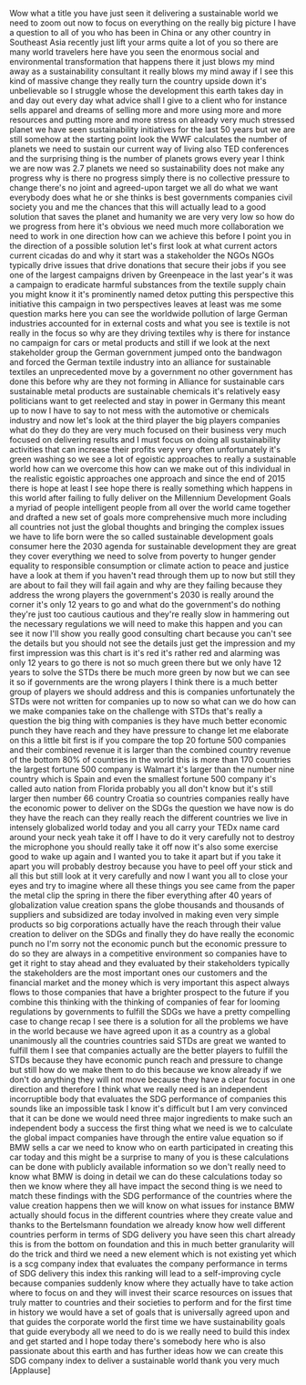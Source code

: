 
Wow
what a title you have just seen it
delivering a sustainable world
we need to zoom out now to focus on
everything on the really big picture I
have a question to all of you who has
been in China or any other country in
Southeast Asia recently just lift your
arms quite a lot of you so there are
many world travelers here have you seen
the enormous social and environmental
transformation that happens there it
just blows my mind away as a
sustainability consultant it really
blows my mind away if I see this kind of
massive change they really turn the
country upside down it&#39;s unbelievable so
I struggle whose the development this
earth takes day in and day out every day
what advice shall I give to a client who
for instance sells apparel and dreams of
selling more and more using more and
more resources and putting more and more
stress on already very much stressed
planet we have seen sustainability
initiatives for the last 50 years but we
are still somehow at the starting point
look the WWF calculates the number of
planets we need to sustain our current
way of living
also TED conferences and the surprising
thing is the number of planets grows
every year I think we are now was 2.7
planets we need so sustainability does
not make any progress
why is there no progress simply there is
no collective pressure to change there&#39;s
no joint and agreed-upon target we all
do what we want everybody does what he
or she thinks is best
governments companies civil society you
and me the chances that this will
actually lead to a good solution that
saves the planet and humanity
we are very very low so how do we
progress from here it&#39;s obvious we need
much more collaboration we need to work
in one direction how can we achieve this
before I point you in the direction of a
possible solution let&#39;s first look at
what current actors current cicadas do
and why it start was a stakeholder the
NGOs NGOs typically drive issues that
drive donations that secure their jobs
if you see one of the largest campaigns
driven by Greenpeace in the last year&#39;s
it was a campaign to eradicate harmful
substances from the textile supply chain
you might know it it&#39;s prominently named
detox putting this perspective this
initiative this campaign in two
perspectives leaves at least was me some
question marks here you can see the
worldwide pollution of large German
industries accounted for in external
costs and what you see is textile is not
really in the focus so why are they
driving textiles why is there for
instance no campaign for cars or metal
products and still if we look at the
next stakeholder group the German
government jumped onto the bandwagon and
forced the German textile industry into
an alliance for sustainable textiles an
unprecedented move by a government no
other government has done this before
why are they not forming in Alliance for
sustainable cars sustainable metal
products are sustainable chemicals it&#39;s
relatively easy politicians want to get
reelected and stay in power in Germany
this meant up to now I have to say to
not mess with the automotive or
chemicals industry and now let&#39;s look at
the third player the big players
companies what do they do they are very
much focused on their business very much
focused on delivering results and
I must focus on doing all sustainability
activities that can increase their
profits very very often unfortunately
it&#39;s green washing so we see a lot of
egoistic approaches to really a
sustainable world how can we overcome
this how can we make out of this
individual in the realistic egoistic
approaches one approach and since the
end of 2015 there is hope at least I see
hope there is really something which
happens in this world after failing to
fully deliver on the Millennium
Development Goals a myriad of people
intelligent people from all over the
world came together and drafted a new
set of goals more comprehensive much
more including all countries not just
the global thoughts and bringing the
complex issues we have to life born were
the so called sustainable development
goals consumer here the 2030 agenda for
sustainable development they are great
they cover everything we need to solve
from poverty to hunger gender equality
to responsible consumption or climate
action to peace and justice have a look
at them if you haven&#39;t read through them
up to now but still they are about to
fail they will fail again and why are
they failing because they address the
wrong players the government&#39;s 2030 is
really around the corner it&#39;s only 12
years to go and what do the government&#39;s
do nothing they&#39;re just too cautious
cautious and they&#39;re really slow in
hammering out the necessary regulations
we will need to make this happen and you
can see it now I&#39;ll show you really good
consulting chart because you can&#39;t see
the details but you should not see the
details just get the impression and my
first impression was this chart is it&#39;s
red it&#39;s rather red and alarming was
only 12 years to go there is not so much
green there but we only have 12 years to
solve the STDs there
be much more green by now but we can see
it so if governments are the wrong
players I think there is a much better
group of players we should address and
this is companies
unfortunately the STDs were not written
for companies up to now so what can we
do how can we make companies take on the
challenge with STDs that&#39;s really a
question the big thing with companies is
they have much better economic punch
they have reach and they have pressure
to change let me elaborate on this a
little bit first is if you compare the
top 20 fortune 500 companies and their
combined revenue it is larger than the
combined country revenue of the bottom
80% of countries in the world this is
more than 170 countries
the largest fortune 500 company is
Walmart it&#39;s larger than the number nine
country which is Spain and even the
smallest fortune 500 company it&#39;s called
auto nation from Florida probably you
all don&#39;t know but it&#39;s still larger
then number 66 country Croatia so
countries companies really have the
economic power to deliver on the SDGs
the question we have now is do they have
the reach can they really reach the
different countries we live in intensely
globalized world today and you all carry
your TEDx name card around your neck
yeah take it off I have to do it very
carefully not to destroy the microphone
you should really take it off now it&#39;s
also some exercise good to wake up again
and I wanted you to take it apart but if
you take it apart you will probably
destroy because you have to peel off
your stick and all this but still look
at it very carefully and now I want you
all to close your eyes and try to
imagine where all these things you see
came from the paper the metal clip the
spring in there the fiber
everything after 40 years of
globalization value creation spans the
globe thousands and thousands of
suppliers and subsidized are today
involved in making even very simple
products so big corporations actually
have the reach through their value
creation to deliver on the SDGs and
finally they do have really the economic
punch no I&#39;m sorry not the economic
punch but the economic pressure to do so
they are always in a competitive
environment so companies have to get it
right to stay ahead and they evaluated
by their stakeholders typically the
stakeholders are the most important ones
our customers and the financial market
and the money which is very important
this aspect always flows to those
companies that have a brighter prospect
to the future if you combine this
thinking with the thinking of companies
of fear for looming regulations by
governments to fulfill the SDGs
we have a pretty compelling case to
change recap I see there is a solution
for all the problems we have in the
world because we have agreed upon it as
a country as a global unanimously all
the countries countries said STDs are
great we wanted to fulfill them I see
that companies actually are the better
players to fulfill the STDs because they
have economic punch reach and pressure
to change but still how do we make them
to do this because we know already if we
don&#39;t do anything they will not move
because they have a clear focus in one
direction and therefore I think what we
really need is an independent
incorruptible body that evaluates the
SDG performance of companies this sounds
like an impossible task I know it&#39;s
difficult but I am very convinced that
it can be done we would need three major
ingredients to make such an independent
body a success the first thing what we
need is we
to calculate the global impact companies
have through the entire value equation
so if BMW sells a car we need to know
who on earth participated in creating
this car today and this might be a
surprise to many of you is these
calculations can be done with publicly
available information so we don&#39;t really
need to know what BMW is doing in detail
we can do these calculations today so
then we know where they all have impact
the second thing is we need to match
these findings with the SDG performance
of the countries where the value
creation happens then we will know on
what issues for instance BMW actually
should focus in the different countries
where they create value and thanks to
the Bertelsmann foundation we already
know how well different countries
perform in terms of SDG delivery you
have seen this chart already this is
from the bottom on foundation and this
in much better granularity will do the
trick
and third we need a new element which is
not existing yet which is a scg company
index that evaluates the company
performance in terms of SDG delivery
this index this ranking will lead to a
self-improving cycle because companies
suddenly know where they actually have
to take action where to focus on and
they will invest their scarce resources
on issues that truly matter to countries
and their societies to perform and for
the first time in history we would have
a set of goals that is universally
agreed upon and that guides the
corporate world the first time we have
sustainability goals that guide
everybody all we need to do is we really
need to build this index and get started
and I hope today there&#39;s somebody here
who is also passionate about this earth
and has further ideas how we can create
this SDG company index to deliver a
sustainable world thank you very much
[Applause]
